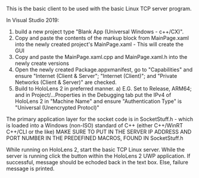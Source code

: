 This is the basic client to be used with the basic Linux TCP server program.

In Visual Studio 2019: 
  1) build a new project type "Blank App (Universal Windows - c++/CX)".
  2) Copy and paste the contents of the <Grid> markup block from MainPage.xaml into the newly created project's MainPage.xaml
    - This will create the GUI
  3) Copy and paste the MainPage.xaml.cpp and MainPage.xaml.h into the newly create versions
  4) Open the newly created Package.appxmanifest, go to "Capabilities" and ensure "Internet (Client & Server"; "Internet (Client)"; and "Private Networks (Client & Server)" are checked.
  5) Build to HoloLens 2 in preferred manner.
    a) E.G. Set to Release, ARM64; and in Project/...Properties in the Debugging tab put the IPv4 of HoloLens 2 in "Machine Name" and ensure "Authentication Type" is "Universal (Unencrypted Protocl)"

The primary application layer for the socket code is in SocketStuff.h - which is loaded into a Windows (non-ISO) standard of C++ (either C++/WinRT C++/CLI or the like)
  MAKE SURE TO PUT IN THE SERVER IP ADDRESS AND PORT NUMBER IN THE PREDEFINED MACROS, FOUND IN SocketStuff.h
  
While running on HoloLens 2, start the basic TCP Linux server. While the server is running click the button within the HoloLens 2 UWP application.
  If successful, message should be echoded back in the text box.
  Else, failure message is printed.
